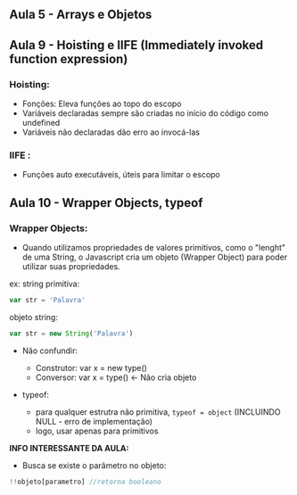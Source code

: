 ## Aula 5 - Arrays e Objetos  

## Aula 9 - Hoisting e IIFE (Immediately invoked function expression) 
### Hoisting: 
- Fonções: Eleva funções ao topo do escopo 
- Variáveis declaradas sempre são criadas no início do código como undefined
- Variáveis não declaradas dão erro ao invocá-las
### IIFE :
- Funções auto executáveis, úteis para limitar o escopo

## Aula 10 - Wrapper Objects, typeof
### Wrapper Objects:
- Quando utilizamos propriedades de valores primitivos, como o "lenght" de uma String, o Javascript 
cria um objeto (Wrapper Object) para poder utilizar suas propriedades.

ex: string primitiva: 
```javascript
var str = 'Palavra'
```
objeto string:    
```javascript
var str = new String('Palavra')
```
- Não confundir:
    - Construtor: var x = new type() 
    - Conversor:  var x = type()  <- Não cria objeto

- typeof:
  - para qualquer estrutra não primitiva, `typeof = object` (INCLUINDO NULL - erro de implementação)
  - logo, usar apenas para primitivos 

 **INFO INTERESSANTE DA AULA:**
  - Busca se existe o parâmetro no objeto: 
  
  ```javascript
  !!objeto[parametro] //retorna booleano
  ```
